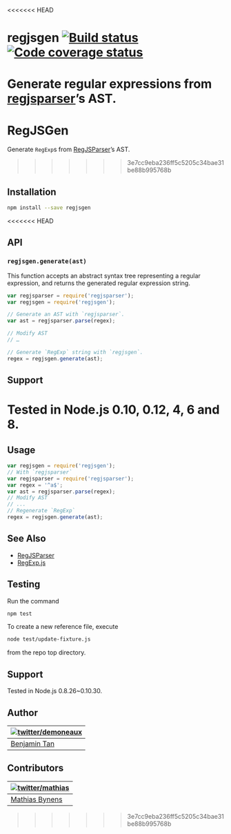 <<<<<<< HEAD
# regjsgen [![Build status](https://travis-ci.org/bnjmnt4n/regjsgen.svg?branch=master)](https://travis-ci.org/bnjmnt4n/regjsgen) [![Code coverage status](https://codecov.io/gh/bnjmnt4n/regjsgen/branch/master/graph/badge.svg)](https://codecov.io/gh/bnjmnt4n/regjsgen)

Generate regular expressions from [regjsparser](https://github.com/jviereck/regjsparser)’s AST.
=======
# RegJSGen

Generate `RegExp`s from [RegJSParser](https://github.com/jviereck/regjsparser)’s AST.
>>>>>>> 3e7cc9eba236ff5c5205c34bae31be88b995768b

## Installation

```bash
npm install --save regjsgen
```

<<<<<<< HEAD
## API

### `regjsgen.generate(ast)`

This function accepts an abstract syntax tree representing a regular expression, and returns the generated regular expression string.

```js
var regjsparser = require('regjsparser');
var regjsgen = require('regjsgen');

// Generate an AST with `regjsparser`.
var ast = regjsparser.parse(regex);

// Modify AST
// …

// Generate `RegExp` string with `regjsgen`.
regex = regjsgen.generate(ast);
```

## Support

Tested in Node.js 0.10, 0.12, 4, 6 and 8.
=======
## Usage

```js
var regjsgen = require('regjsgen');
// With `regjsparser`
var regjsparser = require('regjsparser');
var regex = '^a$';
var ast = regjsparser.parse(regex);
// Modify AST
// ...
// Regenerate `RegExp`
regex = regjsgen.generate(ast);
```

## See Also

 * [RegJSParser](https://github.com/jviereck/regjsparser)
 * [RegExp.js](https://github.com/jviereck/regexp.js)

## Testing

Run the command

```bash
npm test
```

To create a new reference file, execute

```bash
node test/update-fixture.js
```

from the repo top directory.

## Support

Tested in Node.js 0.8.26~0.10.30.

## Author

| [![twitter/demoneaux](http://gravatar.com/avatar/029b19dba521584d83398ada3ecf6131?s=70)](https://twitter.com/demoneaux "Follow @demoneaux on Twitter") |
|---|
| [Benjamin Tan](http://d10.github.io/) |

## Contributors

| [![twitter/mathias](http://gravatar.com/avatar/24e08a9ea84deb17ae121074d0f17125?s=70)](https://twitter.com/mathias "Follow @mathias on Twitter") |
|---|
| [Mathias Bynens](http://mathiasbynens.be/) |
>>>>>>> 3e7cc9eba236ff5c5205c34bae31be88b995768b
